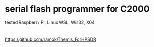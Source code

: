 # serial flash programmer for C2000
tested Raspberry Pi, Linux WSL, Win32, X64
#
https://github.com/ramok/Themis_ForHPSDR